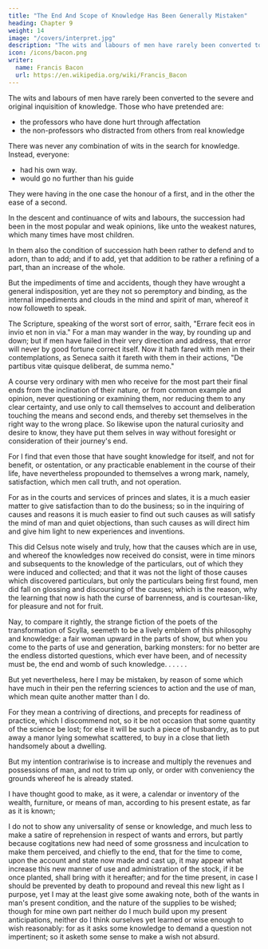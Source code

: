 ```yaml
---
title: "The End And Scope of Knowledge Has Been Generally Mistaken"
heading: Chapter 9
weight: 14
image: "/covers/interpret.jpg"
description: "The wits and labours of men have rarely been converted to the severe and original inquisition of knowledge"
icon: /icons/bacon.png
writer:
  name: Francis Bacon
  url: https://en.wikipedia.org/wiki/Francis_Bacon
---
```



The wits and labours of men have rarely been converted to the severe and original inquisition of knowledge. Those who have pretended are:
- the professors who have done hurt through affectation
- the non-professors who distracted from others from real knowledge

There was never any combination of wits in the search for knowledge. Instead, everyone:
- had his own way.
- would go no further than his guide

They were having in the one case the honour of a first, and in the other the ease of a second.

In the descent and continuance of wits and labours, the succession had been in the most popular and weak opinions, like unto the weakest natures, which many times have most children.

In them also the condition of succession hath been rather to defend and to adorn, than to add; and if to add, yet that addition to be rather a refining of a part, than an increase of the whole. 

But the impediments of time and accidents, though they have wrought a general indisposition, yet are they not so peremptory and binding, as the internal impediments and clouds in the mind and spirit of man, whereof it now followeth to speak.

The Scripture, speaking of the worst sort of error, saith, "Errare fecit eos in invio et non in via." For a man may wander in the way, by rounding up and down; but if men have failed in their very direction and address, that error will never by good fortune correct itself. Now it hath fared with men in their contemplations, as Seneca saith it fareth with them in their actions, "De partibus vitæ quisque deliberat, de summa nemo." 

A course very ordinary with men who receive for the most part their final ends from the inclination of their nature, or from common example and opinion, never questioning or examining them, nor reducing them to any clear certainty, and use only to call themselves to account and deliberation touching the means and second ends, and thereby set themselves in the right way to the wrong place. So likewise upon the natural curiosity and desire to know, they have put them selves in way without foresight or consideration of their journey's end.

For I find that even those that have sought knowledge for itself, and not for benefit, or ostentation, or any practicable enablement in the course of their life, have nevertheless propounded to themselves a wrong mark, namely, satisfaction, which men call truth, and not operation.

For as in the courts and services of princes and slates, it is a much easier matter to give satisfaction than to do the business; so in the inquiring of causes and reasons it is much easier to find out such causes as will satisfy the mind of man and quiet objections, than such causes as will direct him and give him light to new experiences and inventions.

This did Celsus note wisely and truly, how that the causes which are in use, and whereof the knowledges now received do consist, were in time minors and subsequents to the knowledge of the particulars, out of which they were induced and collected; and that it was not the light of those causes which discovered particulars, but only the particulars being first found, men did fall on glossing and discoursing of the causes; which is the reason, why the learning that now is hath the curse of barrenness, and is courtesan-like, for pleasure and not for fruit.

Nay, to compare it rightly, the strange fiction of the poets of the transformation of Scylla, seemeth to be a lively emblem of this philosophy and knowledge: a fair woman upward in the parts of show, but when you come to the parts of use and generation, barking monsters: for no better are the endless distorted questions, which ever have been, and of necessity must be, the end and womb of such knowledge. . . . . .

But yet nevertheless, here I may be mistaken, by reason of some which have much in their pen the referring sciences to action and the use of man, which mean quite another matter than I do. 

For they mean a contriving of directions, and precepts for readiness of practice, which I discommend not, so it be not occasion that some quantity of the science be lost; for else it will be such a piece of husbandry, as to put away a manor lying somewhat scattered, to buy in a close that lieth handsomely about a dwelling. 

But my intention contrariwise is to increase and multiply the revenues and possessions of man, and not to trim up only, or order with conveniency the grounds whereof he is already stated. 

<!-- Wherefore the better to make myself understood, that I mean nothing less than words, and directly to demonstrate the point which we are now upon, that is, what is the true end, scope, on office of knowledge, which I have set down to consist not in any plausible, delectable, reverend, or admired discourse, or any satisfactory arguments, but in effecting and working, and in discovery of particulars not revealed before, for the better endowment and help of man's life;  -->

I have thought good to make, as it were, a calendar or inventory of the wealth, furniture, or means of man, according to his present estate, as far as it is known; 

I do not to show any universality of sense or knowledge, and much less to make a satire of reprehension in respect of wants and errors, but partly because cogitations new had need of some grossness and inculcation to make them perceived, and chiefly to the end, that for the time to come, upon the account and state now made and cast up, it may appear what increase this new manner of use and administration of the stock, if it be once planted, shall bring with it hereafter; and for the time present, in case I should be prevented by death to propound and reveal this new light as I purpose, yet I may at the least give some awaking note, both of the wants in man's present condition, and the nature of the supplies to be wished; though for mine own part neither do I much build upon my present anticipations, neither do I think ourselves yet learned or wise enough to wish reasonably: for as it asks some knowledge to demand a question not impertinent; so it asketh some sense to make a wish not absurd.
